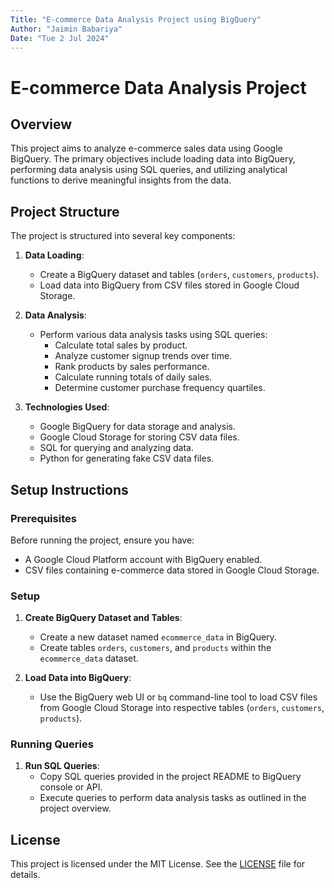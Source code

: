 ```yaml
---
Title: "E-commerce Data Analysis Project using BigQuery"
Author: "Jaimin Babariya"
Date: "Tue 2 Jul 2024"
---
```


# E-commerce Data Analysis Project

## Overview

This project aims to analyze e-commerce sales data using Google BigQuery. The primary objectives include loading data into BigQuery, performing data analysis using SQL queries, and utilizing analytical functions to derive meaningful insights from the data.

## Project Structure

The project is structured into several key components:

1. **Data Loading**:
   - Create a BigQuery dataset and tables (`orders`, `customers`, `products`).
   - Load data into BigQuery from CSV files stored in Google Cloud Storage.

2. **Data Analysis**:
   - Perform various data analysis tasks using SQL queries:
     - Calculate total sales by product.
     - Analyze customer signup trends over time.
     - Rank products by sales performance.
     - Calculate running totals of daily sales.
     - Determine customer purchase frequency quartiles.

3. **Technologies Used**:
   - Google BigQuery for data storage and analysis.
   - Google Cloud Storage for storing CSV data files.
   - SQL for querying and analyzing data.
   - Python for generating fake CSV data files.

## Setup Instructions

### Prerequisites

Before running the project, ensure you have:

- A Google Cloud Platform account with BigQuery enabled.
- CSV files containing e-commerce data stored in Google Cloud Storage.

### Setup

1. **Create BigQuery Dataset and Tables**:
   - Create a new dataset named `ecommerce_data` in BigQuery.
   - Create tables `orders`, `customers`, and `products` within the `ecommerce_data` dataset.

2. **Load Data into BigQuery**:
   - Use the BigQuery web UI or `bq` command-line tool to load CSV files from Google Cloud Storage into respective tables (`orders`, `customers`, `products`).

### Running Queries

1. **Run SQL Queries**:
   - Copy SQL queries provided in the project README to BigQuery console or API.
   - Execute queries to perform data analysis tasks as outlined in the project overview.

## License

This project is licensed under the MIT License. See the [LICENSE](LICENSE) file for details.

